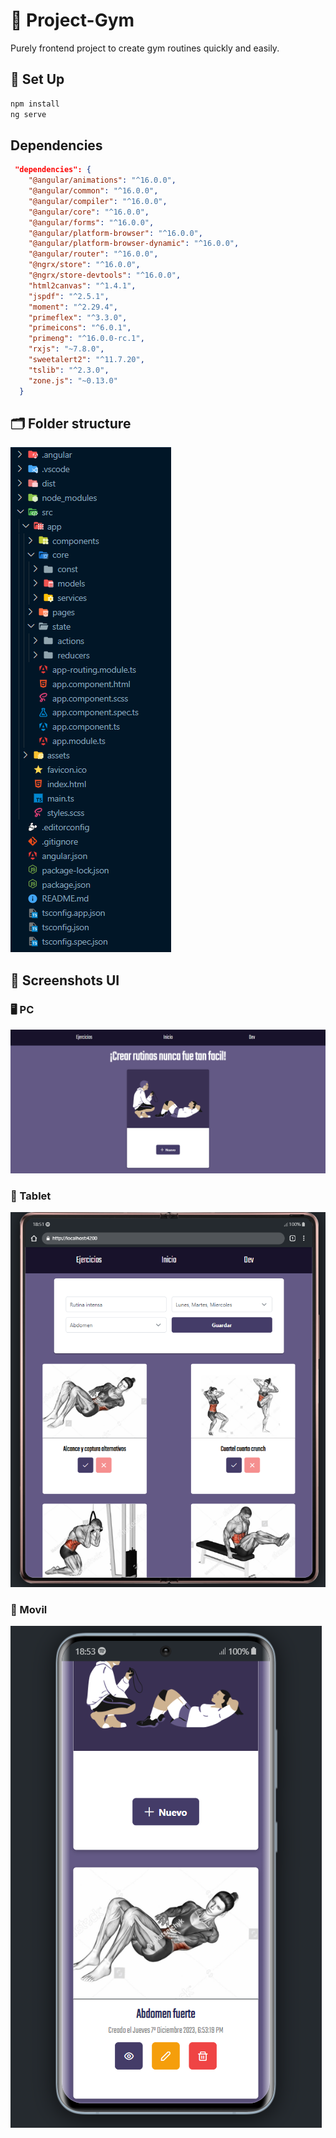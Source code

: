# 💪 Project-Gym 

Purely frontend project to create gym routines quickly and easily.

## 📒 Set Up
```bash
npm install
ng serve
```
## Dependencies
```json
 "dependencies": {
    "@angular/animations": "^16.0.0",
    "@angular/common": "^16.0.0",
    "@angular/compiler": "^16.0.0",
    "@angular/core": "^16.0.0",
    "@angular/forms": "^16.0.0",
    "@angular/platform-browser": "^16.0.0",
    "@angular/platform-browser-dynamic": "^16.0.0",
    "@angular/router": "^16.0.0",
    "@ngrx/store": "^16.0.0",
    "@ngrx/store-devtools": "^16.0.0",
    "html2canvas": "^1.4.1",
    "jspdf": "^2.5.1",
    "moment": "^2.29.4",
    "primeflex": "^3.3.0",
    "primeicons": "^6.0.1",
    "primeng": "^16.0.0-rc.1",
    "rxjs": "~7.8.0",
    "sweetalert2": "^11.7.20",
    "tslib": "^2.3.0",
    "zone.js": "~0.13.0"
  }
```
## 🗂️ Folder structure
![Folder Structure](/readme/Folder.png)

## 📸 Screenshots UI

### 🖥️ PC
![PC](/readme/Pc.png)

###  📱 Tablet
![Tablet](/readme/Tablet.png)

###  📱 Movil
![Movil](/readme/Movil.png)
